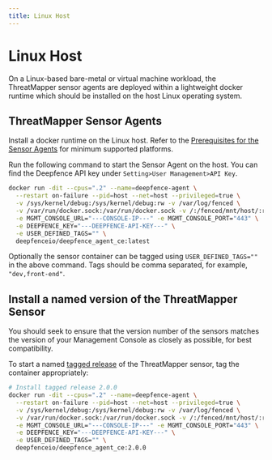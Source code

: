 ```yaml
---
title: Linux Host
---
```


# Linux Host

On a Linux-based bare-metal or virtual machine workload, the ThreatMapper sensor agents are deployed within a lightweight docker runtime which should be installed on the host Linux operating system.

## ThreatMapper Sensor Agents

Install a docker runtime on the Linux host. Refer to the [Prerequisites for the Sensor Agents](/docs/architecture#threatmapper-sensor-containers) for minimum supported platforms.

Run the following command to start the Sensor Agent on the host. You can find the Deepfence API key under
 `Setting>User Management>API Key`.

```bash
docker run -dit --cpus=".2" --name=deepfence-agent \
  --restart on-failure --pid=host --net=host --privileged=true \
  -v /sys/kernel/debug:/sys/kernel/debug:rw -v /var/log/fenced \
  -v /var/run/docker.sock:/var/run/docker.sock -v /:/fenced/mnt/host/:ro \
  -e MGMT_CONSOLE_URL="---CONSOLE-IP---" -e MGMT_CONSOLE_PORT="443" \
  -e DEEPFENCE_KEY="---DEEPFENCE-API-KEY---" \
  -e USER_DEFINED_TAGS="" \
  deepfenceio/deepfence_agent_ce:latest
```

Optionally the sensor container can be tagged using ```USER_DEFINED_TAGS=""``` in the above command. Tags should be comma separated, for example, ```"dev,front-end"```.

## Install a named version of the ThreatMapper Sensor

You should seek to ensure that the version number of the sensors matches the version of your Management Console as closely as possible, for best compatibility.

To start a named [tagged release](https://github.com/deepfence/ThreatMapper/releases) of the ThreatMapper sensor, tag the container appropriately:

```bash
# Install tagged release 2.0.0
docker run -dit --cpus=".2" --name=deepfence-agent \
  --restart on-failure --pid=host --net=host --privileged=true \
  -v /sys/kernel/debug:/sys/kernel/debug:rw -v /var/log/fenced \
  -v /var/run/docker.sock:/var/run/docker.sock -v /:/fenced/mnt/host/:ro \
  -e MGMT_CONSOLE_URL="---CONSOLE-IP---" -e MGMT_CONSOLE_PORT="443" \
  -e DEEPFENCE_KEY="---DEEPFENCE-API-KEY---" \
  -e USER_DEFINED_TAGS="" \
  deepfenceio/deepfence_agent_ce:2.0.0
```




